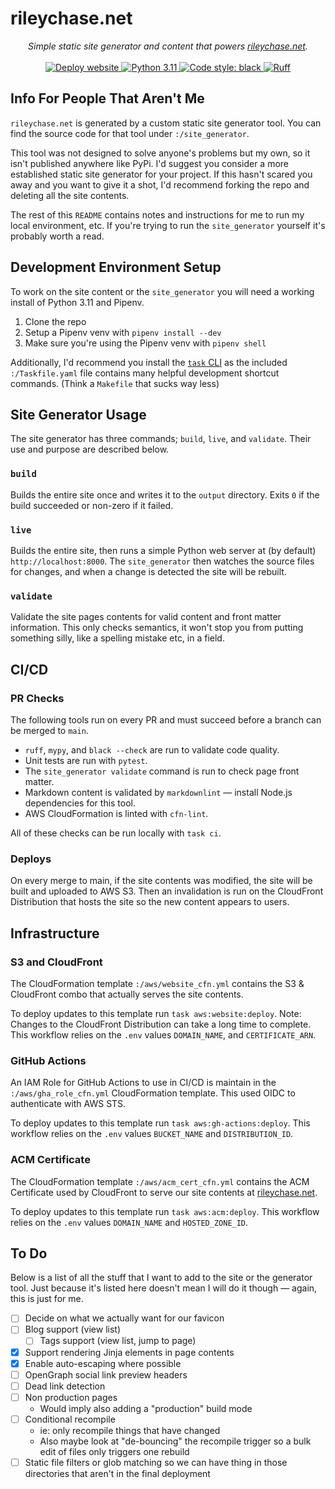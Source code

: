 # rileychase.net

<!-- markdownlint-disable -->

<p align="center">
  <em>Simple static site generator and content that powers <a href="https://rileychase.net">rileychase.net</a>.</em>
  <br><br>
  <a href="https://github.com/Nadock/rileychase.net/actions/workflows/deploy_website.yml">
    <img alt="Deploy website" src="https://github.com/Nadock/rileychase.net/actions/workflows/deploy_website.yml/badge.svg">
  </a>
  <a href="https://github.com/Nadock/rileychase.net/blob/main/Pipfile">
    <img alt="Python 3.11" src="https://img.shields.io/github/pipenv/locked/python-version/Nadock/rileychase.net">
  </a>
  <a href="https://github.com/psf/black">
    <img alt="Code style: black" src="https://img.shields.io/badge/code%20style-black-000000.svg">
  </a>
  <a href="https://github.com/astral-sh/ruff">
    <img src="https://img.shields.io/endpoint?url=https://raw.githubusercontent.com/charliermarsh/ruff/main/assets/badge/v2.json" alt="Ruff" style="max-width:100%;">
  </a>
</p>

## Info For People That Aren't Me

`rileychase.net` is generated by a custom static site generator tool. You can find the source code for that tool under `:/site_generator`.

This tool was not designed to solve anyone's problems but my own, so it isn't published anywhere like PyPi. I'd suggest you consider a more established static site generator for your project. If this hasn't scared you away and you want to give it a shot, I'd recommend forking the repo and deleting all the site contents.

The rest of this `README` contains notes and instructions for me to run my local environment, etc. If you're trying to run the `site_generator` yourself it's probably worth a read.

## Development Environment Setup

To work on the site content or the `site_generator` you will need a working install of Python 3.11 and Pipenv.

1. Clone the repo
2. Setup a Pipenv venv with `pipenv install --dev`
3. Make sure you're using the Pipenv venv with `pipenv shell`

Additionally, I'd recommend you install the [`task` CLI](https://taskfile.dev) as the included `:/Taskfile.yaml` file contains many helpful development shortcut commands. (Think a `Makefile` that sucks way less)

## Site Generator Usage

The site generator has three commands; `build`, `live`, and `validate`. Their use and purpose are described below.

### `build`

Builds the entire site once and writes it to the `output` directory. Exits `0` if the build succeeded or non-zero if it failed.

### `live`

Builds the entire site, then runs a simple Python web server at (by default) `http://localhost:8000`. The `site_generator` then watches the source files for changes, and when a change is detected the site will be rebuilt.

### `validate`

Validate the site pages contents for valid content and front matter information. This only checks semantics, it won't stop you from putting something silly, like a spelling mistake etc, in a field.

## CI/CD

### PR Checks

The following tools run on every PR and must succeed before a branch can be merged to `main`.

- `ruff`, `mypy`, and `black --check` are run to validate code quality.
- Unit tests are run with `pytest`.
- The `site_generator validate` command is run to check page front matter.
- Markdown content is validated by `markdownlint` — install Node.js dependencies for this tool.
- AWS CloudFormation is linted with `cfn-lint`.

All of these checks can be run locally with `task ci`.

### Deploys

On every merge to main, if the site contents was modified, the site will be built and uploaded to AWS S3. Then an invalidation is run on the CloudFront Distribution that hosts the site so the new content appears to users.

## Infrastructure

### S3 and CloudFront

The CloudFormation template `:/aws/website_cfn.yml` contains the S3 & CloudFront combo that actually serves the site contents.

To deploy updates to this template run `task aws:website:deploy`. Note: Changes to the CloudFront Distribution can take a long time to complete. This workflow relies on the `.env` values `DOMAIN_NAME`, and `CERTIFICATE_ARN`.

### GitHub Actions

An IAM Role for GitHub Actions to use in CI/CD is maintain in the `:/aws/gha_role_cfn.yml` CloudFormation template. This used OIDC to authenticate with AWS STS.

To deploy updates to this template run `task aws:gh-actions:deploy`. This workflow relies on the `.env` values `BUCKET_NAME` and `DISTRIBUTION_ID`.

### ACM Certificate

The CloudFormation template `:/aws/acm_cert_cfn.yml` contains the ACM Certificate used by CloudFront to serve our site contents at [rileychase.net](https://rileychase.net).

To deploy updates to this template run `task aws:acm:deploy`. This workflow relies on the `.env` values `DOMAIN_NAME` and `HOSTED_ZONE_ID`.

## To Do

Below is a list of all the stuff that I want to add to the site or the generator tool. Just because it's listed here doesn't mean I will do it though — again, this is just for me.

- [ ] Decide on what we actually want for our favicon
- [ ] Blog support (view list)
  - [ ] Tags support (view list, jump to page)
- [x] Support rendering Jinja elements in page contents
- [x] Enable auto-escaping where possible
- [ ] OpenGraph social link preview headers
- [ ] Dead link detection
- [ ] Non production pages
  - Would imply also adding a "production" build mode
- [ ] Conditional recompile
  - ie: only recompile things that have changed
  - Also maybe look at "de-bouncing" the recompile trigger so a bulk edit of files only triggers one rebuild
- [ ] Static file filters or glob matching so we can have thing in those directories that aren't in the final deployment
